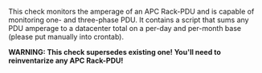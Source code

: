 This check monitors the amperage of an APC Rack-PDU and is capable of monitoring one- and three-phase PDU. It contains a script that sums any PDU amperage to a datacenter total on a per-day and per-month base (please put manually into crontab).

**WARNING: This check supersedes existing one! You'll need to reinventarize any APC Rack-PDU!**
